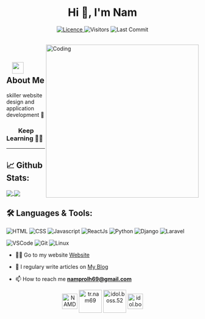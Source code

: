 <h1 align="center">Hi 👋, I'm Nam</h1>
<p align="center">
<a href="https://github.com/huynhthienthach/huynhthienthach/blob/master/LICENSE">
<img alt="Licence" src="https://img.shields.io/github/license/huynhthienthach/huynhthienthach?color=brightgreen"/>
</a>
<img alt="Visitors" src="https://komarev.com/ghpvc/?username=huynhthienthach&style=flat&labelColor=black&logo=github&label=PROFILE+VIEWS&color=29bf12"/>
<img alt="Last Commit" src="https://img.shields.io/github/last-commit/huynhthienthach/huynhthienthach?logo=markdown&label=LAST+UPDATE&color=29bf12&style=flat">
 <a href="https://github.com/huynhthienthach/huynhthienthach/actions">
  </a>
</p>
</br>
<img align="right" alt="Coding" width="400" src="https://media.giphy.com/media/Y4ak9Ki2GZCbJxAnJD/giphy.gif">
</br>

## &nbsp; &nbsp;<img src="https://media.giphy.com/media/WUlplcMpOCEmTGBtBW/giphy.gif" width="30"> **About Me**

skiller website design and application development 📲

### &nbsp; &nbsp; &nbsp; &nbsp; **Keep Learning** 👨‍🎓️️

---

## 📈 **Github Stats:**

<a href="https://github.com/trannamprolh">
<img align="center" src="https://github-readme-stats.vercel.app/api?username=trannamprolh&show_icons=true&include_all_commits=true&theme=blue-green&count_private=true">
</a>
<a href="https://github.com/trannmprolhdme-stats">
<img align="center" src="https://github-readme-stats.anuraghazra1.vercel.app/api/top-langs/?username=huynhthienthach&layout=compact&theme=blue-green" />
</a>
</br>

## 🛠️ **Languages & Tools:**

![HTML](https://img.shields.io/badge/html%20-%23E34F26.svg?&style=for-the-badge&logo=html5&logoColor=white)
![CSS](https://img.shields.io/badge/css%20-%231572B6.svg?&style=for-the-badge&logo=css3&logoColor=white)
![Javascript](https://img.shields.io/badge/-Javascript-ffb400?style=for-the-badge&logo=javascript&logoColor=ffff3f)
![ReactJs](https://img.shields.io/badge/-React-blue?style=for-the-badge&logo=react)
![Python](https://img.shields.io/badge/-Python-blue?style=for-the-badge&logo=python)
![Django](https://img.shields.io/badge/-Django-blue?style=for-the-badge&logo=django)
![Laravel](https://img.shields.io/badge/-Laravel-black?style=for-the-badge&logo=laravel)

![VSCode](https://img.shields.io/badge/-vscode-00a8e8?style=for-the-badge&logo=visual-studio-code)
![Git](https://img.shields.io/badge/git%20-%23F05033.svg?&style=for-the-badge&logo=git&logoColor=white)
![Linux](https://img.shields.io/badge/-linux-772953?style=for-the-badge&logo=linux)


- 👨‍💻 Go to my website [Website](https://cloneairbnb.anthos.vn/)

- 📝 I regulary write articles on [My Blog](https://trannam.anthos.vn/)

- 📫 How to reach me **namprolh69@gmail.com**


<p align="center">
<a href="https://web.telegram.org/#/im?p=@NAMDEPTRAI" target="blank"><img align="center" src="https://web.telegram.org/img/logo_share.png" alt="NAMDEPTRAI" height="40" width="40" /></a>
<a href="https://www.instagram.com/tr.nam69/?hl=vi" target="blank"><img align="center" src="https://miro.medium.com/max/1000/1*0b8Es3E79k9rnwK7YZLuDg.jpeg" alt="tr.nam69" height="60" width="60" /></a>
<a href="https://www.facebook.com/idol.boss.52" target="blank"><img align="center" src="https://www.logo.wine/a/logo/Facebook/Facebook-f_Logo-Blue-Logo.wine.svg" alt="idol.boss.52" height="60" width="60" /></a>
<a href="https://www.linkedin.com/in/nam-deptrai-7a39791aa/" target="blank"><img align="center" src="https://i.pinimg.com/originals/ce/09/3c/ce093c7214ad357bb665cfd2f66a8b6b.png" alt="idol.boss.52" height="40" width="40" /></a>
</p>

